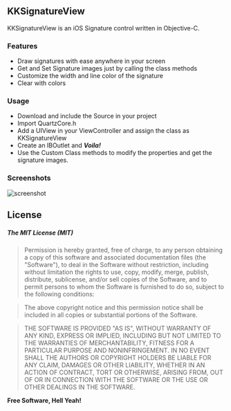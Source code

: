 KKSignatureView
--

KKSignatureView is an iOS Signature control written in Objective-C.

### Features
   - Draw signatures with ease anywhere in your screen
   - Get and Set Signature images just by calling the class methods
   - Customize the width and line color of the signature
   - Clear with colors

### Usage
  - Download and include the Source in your project
  - Import QuartzCore.h
  - Add a UIView in your ViewController and assign the class as KKSignatureView
  - Create an IBOutlet and ***Voila!***
  - Use the Custom Class methods to modify the properties and get the signature images.

### Screenshots
![screenshot](https://cloud.githubusercontent.com/assets/8474562/10122591/2af1f128-653c-11e5-840b-d66a47c4cbab.png)

License
----
##### The MIT License (MIT)
>Permission is hereby granted, free of charge, to any person obtaining a copy
of this software and associated documentation files (the "Software"), to deal
in the Software without restriction, including without limitation the rights
to use, copy, modify, merge, publish, distribute, sublicense, and/or sell
copies of the Software, and to permit persons to whom the Software is
furnished to do so, subject to the following conditions:

>The above copyright notice and this permission notice shall be included in
all copies or substantial portions of the Software.

>THE SOFTWARE IS PROVIDED "AS IS", WITHOUT WARRANTY OF ANY KIND, EXPRESS OR
IMPLIED, INCLUDING BUT NOT LIMITED TO THE WARRANTIES OF MERCHANTABILITY,
FITNESS FOR A PARTICULAR PURPOSE AND NONINFRINGEMENT. IN NO EVENT SHALL THE
AUTHORS OR COPYRIGHT HOLDERS BE LIABLE FOR ANY CLAIM, DAMAGES OR OTHER
LIABILITY, WHETHER IN AN ACTION OF CONTRACT, TORT OR OTHERWISE, ARISING FROM,
OUT OF OR IN CONNECTION WITH THE SOFTWARE OR THE USE OR OTHER DEALINGS IN
THE SOFTWARE.


**Free Software, Hell Yeah!**



